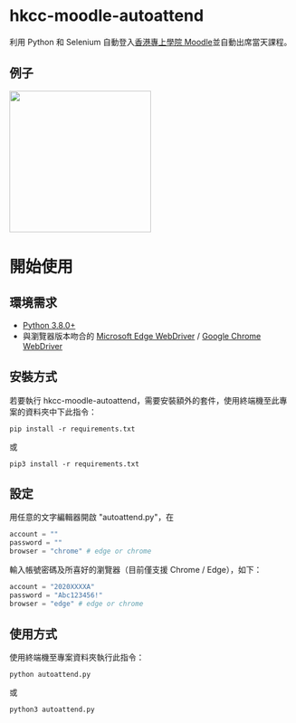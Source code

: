 # hkcc-moodle-autoattend
利用 Python 和 Selenium 自動登入[香港專上學院 Moodle](https://moodle.cpce-polyu.edu.hk/)並自動出席當天課程。

## 例子
<img src="https://i.imgur.com/HJCLp97.png" width="250">

# 開始使用
## 環境需求
- [Python 3.8.0+](https://www.python.org/)
- 與瀏覽器版本吻合的 [Microsoft Edge WebDriver](https://developer.microsoft.com/en-us/microsoft-edge/tools/webdriver/) / [Google Chrome WebDriver](https://chromedriver.storage.googleapis.com/index.html)

## 安裝方式
若要執行 hkcc-moodle-autoattend，需要安裝額外的套件，使用終端機至此專案的資料夾中下此指令：

```
pip install -r requirements.txt
```
或
```
pip3 install -r requirements.txt
```

## 設定
用任意的文字編輯器開啟 "autoattend.py"，在
```py
account = ""
password = ""
browser = "chrome" # edge or chrome
```
輸入帳號密碼及所喜好的瀏覽器（目前僅支援 Chrome / Edge），如下：
```py
account = "2020XXXXA"
password = "Abc123456!"
browser = "edge" # edge or chrome
```

## 使用方式
使用終端機至專案資料夾執行此指令：
```
python autoattend.py
```
或
```
python3 autoattend.py
```
